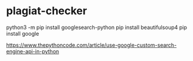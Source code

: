 # plagiat-checker

python3 -m pip install googlesearch-python
pip install beautifulsoup4
pip install google

https://www.thepythoncode.com/article/use-google-custom-search-engine-api-in-python